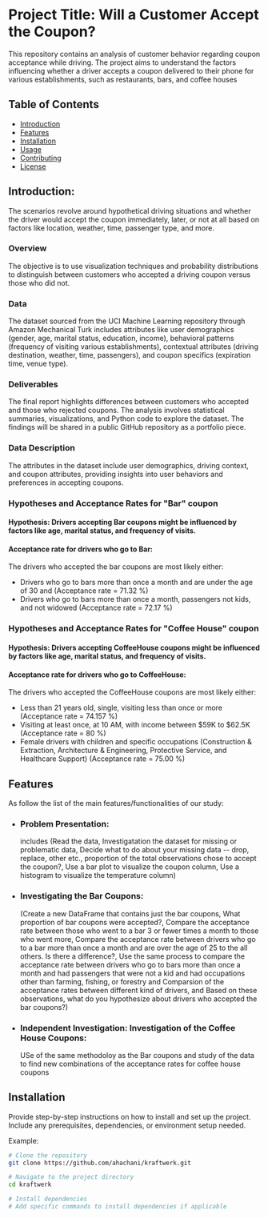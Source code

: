 # Project Title: Will a Customer Accept the Coupon?

This repository contains an analysis of customer behavior regarding coupon acceptance while driving. The project aims to understand the factors influencing whether a driver accepts a coupon delivered to their phone for various establishments, such as restaurants, bars, and coffee houses

## Table of Contents
- [Introduction](#introduction)
- [Features](#features)
- [Installation](#installation)
- [Usage](#usage)
- [Contributing](#contributing)
- [License](#license)

## Introduction: 

The scenarios revolve around hypothetical driving situations and whether the driver would accept the coupon immediately, later, or not at all based on factors like location, weather, time, passenger type, and more.

### Overview

The objective is to use visualization techniques and probability distributions to distinguish between customers who accepted a driving coupon versus those who did not.

### Data
The dataset sourced from the UCI Machine Learning repository through Amazon Mechanical Turk includes attributes like user demographics (gender, age, marital status, education, income), behavioral patterns (frequency of visiting various establishments), contextual attributes (driving destination, weather, time, passengers), and coupon specifics (expiration time, venue type).

### Deliverables
The final report highlights differences between customers who accepted and those who rejected coupons. The analysis involves statistical summaries, visualizations, and Python code to explore the dataset. The findings will be shared in a public GitHub repository as a portfolio piece.

### Data Description
The attributes in the dataset include user demographics, driving context, and coupon attributes, providing insights into user behaviors and preferences in accepting coupons.

### Hypotheses and Acceptance Rates for "Bar" coupon
#### Hypothesis: Drivers accepting Bar coupons might be influenced by factors like age, marital status, and frequency of visits.
#### Acceptance rate for drivers who go to Bar:
The drivers who accepted the bar coupons are most likely either:
-  Drivers who go to bars more than once a month and are under the age of 30 and (Acceptance rate = 71.32 %)
-  Drivers who go to bars more than once a month, passengers not kids, and not widowed (Acceptance rate = 72.17 %)

### Hypotheses and Acceptance Rates for "Coffee House" coupon
#### Hypothesis: Drivers accepting CoffeeHouse coupons might be influenced by factors like age, marital status, and frequency of visits.
#### Acceptance rate for drivers who go to CoffeeHouse:
The drivers who accepted the CoffeeHouse coupons are most likely either:
 - Less than 21 years old, single, visiting less than once or more (Acceptance rate = 74.157 %)
- Visiting at least once, at 10 AM, with income between $59K to $62.5K (Acceptance rate = 80 %)
- Female drivers with children and specific occupations (Construction & Extraction, Architecture & Engineering, Protective Service,  and Healthcare Support) (Acceptance rate = 75.00 %)



## Features

As follow the list of the main features/functionalities of our study:

- ### Problem Presentation:
  includes (Read the data, Investigatation the dataset for missing or problematic data, Decide what to do about your missing data -- drop, replace, other etc.,  proportion of the total observations chose to accept the coupon?, Use a bar plot to visualize the coupon column, Use a histogram to visualize the temperature column)
- ### Investigating the Bar Coupons:
  (Create a new DataFrame that contains just the bar coupons, What proportion of bar coupons were accepted?, Compare the acceptance rate between those who went to a bar 3 or fewer times a month to those who went more, Compare the acceptance rate between drivers who go to a bar more than once a month and are over the age of 25 to the all others. Is there a difference?, Use the same process to compare the acceptance rate between drivers who go to bars more than once a month and had passengers that were not a kid and had occupations other than farming, fishing, or forestry and Comparsion of  the acceptance rates between different kind of drivers, and Based on these observations, what do you hypothesize about drivers who accepted the bar coupons?)
- ### Independent Investigation: Investigation of  the Coffee House Coupons:
  USe of the same methodoloy as the Bar coupons and study of the data to find new combinations of the acceptance rates for coffee house coupons


## Installation

Provide step-by-step instructions on how to install and set up the project. Include any prerequisites, dependencies, or environment setup needed.

Example:

```bash
# Clone the repository
git clone https://github.com/ahachani/kraftwerk.git

# Navigate to the project directory
cd kraftwerk

# Install dependencies
# Add specific commands to install dependencies if applicable
